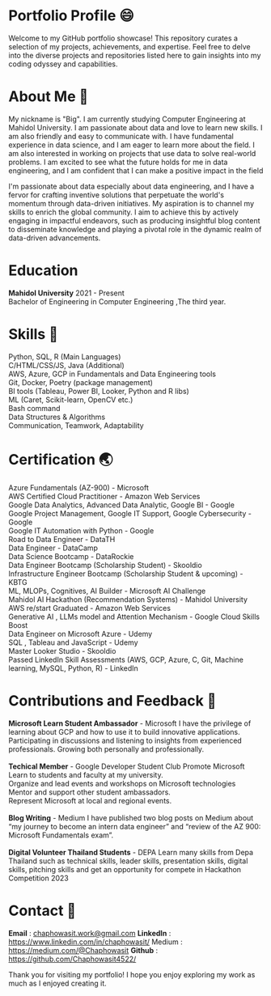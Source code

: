 # Portfolio Profile :smile:
Welcome to my GitHub portfolio showcase! This repository curates a selection of my projects, achievements, and expertise. Feel free to delve into the diverse projects and repositories listed here to gain insights into my coding odyssey and capabilities.

# About Me :whale2:
My nickname is "Big". I am currently studying Computer Engineering at Mahidol University. I am passionate about data and love to learn new skills. I am also friendly and easy to communicate with. I have fundamental experience in data science, and I am eager to learn more about the field. I am also interested in working on projects that use data to solve real-world problems. I am excited to see what the future holds for me in data engineering, and I am confident that I can make a positive impact in the field

I'm passionate about data especially about data engineering, and I have a fervor for crafting inventive solutions that perpetuate the world's momentum through data-driven initiatives. My aspiration is to channel my skills to enrich the global community. I aim to achieve this by actively engaging in impactful endeavors, such as producing insightful blog content to disseminate knowledge and playing a pivotal role in the dynamic realm of data-driven advancements.

# Education
**Mahidol University** 
2021 - Present<br />
Bachelor of Engineering in Computer Engineering ,The third year.<br />

# Skills :honeybee:
Python, SQL, R (Main Languages)<br />
C/HTML/CSS/JS, Java (Additional)<br />
AWS, Azure, GCP in Fundamentals and Data Engineering tools<br />
Git, Docker, Poetry (package management)<br />
BI tools (Tableau, Power BI, Looker, Python and R libs)<br />
ML (Caret, Scikit-learn, OpenCV etc.)<br />
Bash command<br />
Data Structures & Algorithms<br />
Communication, Teamwork, Adaptability

# Certification :earth_asia:
Azure Fundamentals (AZ-900) - Microsoft <br>
AWS Certified Cloud Practitioner - Amazon Web Services <br>
Google Data Analytics, Advanced Data Analytic, Google BI - Google<br>
Google Project Management, Google IT Support, Google Cybersecurity - Google<br>
Google IT Automation with Python - Google<br>
Road to Data Engineer - DataTH<br>
Data Engineer - DataCamp<br>
Data Science Bootcamp - DataRockie<br>
Data Engineer Bootcamp (Scholarship Student) - Skooldio<br>
Infrastructure Engineer Bootcamp (Scholarship Student & upcoming) - KBTG<br>
ML, MLOPs, Cognitives, AI Builder - Microsoft AI Challenge <br>
Mahidol AI Hackathon (Recommendation Systems) - Mahidol University<br>
AWS re/start Graduated - Amazon Web Services<br>
Generative AI , LLMs model and Attention Mechanism - Google Cloud Skills Boost<br>
Data Engineer on Microsoft Azure - Udemy<br>
SQL , Tableau and JavaScript - Udemy<br>
Master Looker Studio - Skooldio<br>
Passed LinkedIn Skill Assessments (AWS, GCP, Azure, C, Git, Machine learning, MySQL, Python, R) - LinkedIn

# Contributions and Feedback :milky_way:
**Microsoft Learn Student Ambassador** - Microsoft
I have the privilege of learning about GCP and how to use it to build innovative applications. Participating in discussions and listening to insights from experienced professionals. Growing both personally and professionally.<br><br>
**Techical Member** - Google Developer Student Club
Promote Microsoft Learn to students and faculty at my university. <br>
Organize and lead events and workshops on Microsoft technologies<br>
Mentor and support other student ambassadors.<br>
Represent Microsoft at local and regional events.<br><br>
**Blog Writing** - Medium
I have published two blog posts on Medium about “my journey to become an intern data engineer” and “review of the AZ 900: Microsoft Fundamentals exam”.<br><br>
**Digital Volunteer Thailand Students**  - DEPA
Learn many skills from Depa Thailand such as technical skills, leader skills, presentation skills, digital skills, pitching skills and get an opportunity for compete in Hackathon Competition 2023

# Contact :ghost:
**Email** : chaphowasit.work@gmail.com 
**LinkedIn** : https://www.linkedin.com/in/chaphowasit/ Medium : https://medium.com/@Chaphowasit
**Github** : https://github.com/Chaphowasit4522/

Thank you for visiting my portfolio! I hope you enjoy exploring my work as much as I enjoyed creating it.
